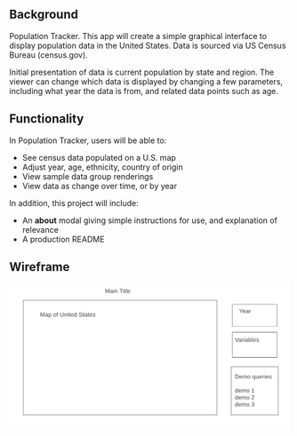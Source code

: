 ## Background

Population Tracker. This app will create a simple graphical interface to display population data in the United States. Data is sourced via US Census Bureau (census.gov).

Initial presentation of data is current population by state and region. The viewer can change which data is displayed by changing a few parameters, including what year the data is from, and related data points such as age.

## Functionality

In Population Tracker, users will be able to:

- See census data populated on a U.S. map
- Adjust year, age, ethnicity, country of origin
- View sample data group renderings
- View data as change over time, or by year

In addition, this project will include:

- An **about** modal giving simple instructions for use, and explanation of relevance
- A production README

## Wireframe

![wireframe](https://github.com/evanhundred/js_project/blob/main/wireframe.png)
